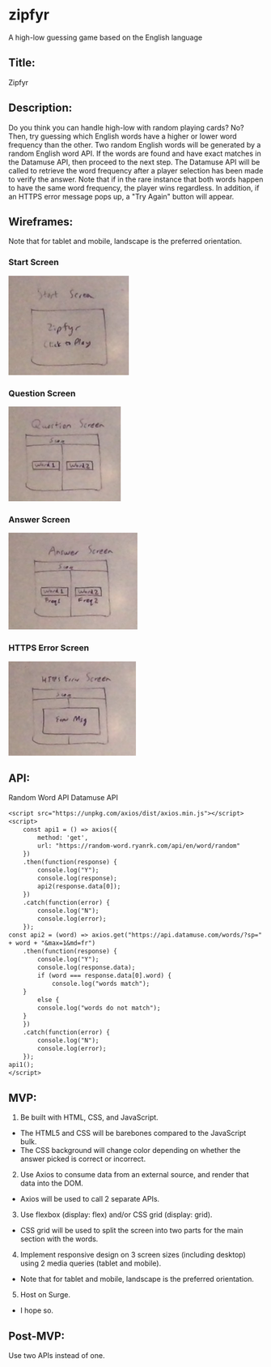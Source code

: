 # zipfyr
A high-low guessing game based on the English language

## Title: 
Zipfyr

## Description: 
Do you think you can handle high-low with random playing cards?
No? Then, try guessing which English words have a higher or lower word frequency than the other.
Two random English words will be generated by a random English word API. 
If the words are found and have exact matches in the Datamuse API, then proceed to the next step.
The Datamuse API will be called to retrieve the word frequency after a player selection has been made to verify the answer.
Note that if in the rare instance that both words happen to have the same word frequency, the player wins regardless.
In addition, if an HTTPS error message pops up, a "Try Again" button will appear.

## Wireframes: 
Note that for tablet and mobile, landscape is the preferred orientation.
  ### Start Screen
  ![](https://github.com/jjc1994/zipfyr/blob/master/ZipfyrStartScreen.jpg)
  ### Question Screen
  ![](https://github.com/jjc1994/zipfyr/blob/master/ZipfyrQuestionScreen.jpg)
  ### Answer Screen
  ![](https://github.com/jjc1994/zipfyr/blob/master/ZipfyrAnswerScreen.jpg)
  ### HTTPS Error Screen
  ![](https://github.com/jjc1994/zipfyr/blob/master/ZipfyrHTTPSErrorScreen.jpg)

## API: 
Random Word API
Datamuse API
```
<script src="https://unpkg.com/axios/dist/axios.min.js"></script>
<script>
    const api1 = () => axios({
        method: 'get',
        url: "https://random-word.ryanrk.com/api/en/word/random"
    })
    .then(function(response) {
        console.log("Y");
        console.log(response);
        api2(response.data[0]);
    })
    .catch(function(error) {
        console.log("N");
        console.log(error);
    });
const api2 = (word) => axios.get("https://api.datamuse.com/words/?sp=" + word + "&max=1&md=fr")
    .then(function(response) {
        console.log("Y");
        console.log(response.data);
        if (word === response.data[0].word) {
            console.log("words match");
	}
        else {
	    console.log("words do not match");
	}
    })
    .catch(function(error) {
        console.log("N");
        console.log(error);
    });
api1();
</script>
```

## MVP: 
1. Be built with HTML, CSS, and JavaScript.
  - The HTML5 and CSS will be barebones compared to the JavaScript bulk. 
  - The CSS background will change color depending on whether the answer picked is correct or incorrect.
2. Use Axios to consume data from an external source, and render that data into the DOM.
  - Axios will be used to call 2 separate APIs.
3. Use flexbox (display: flex) and/or CSS grid (display: grid).
  - CSS grid will be used to split the screen into two parts for the main section with the words.
4. Implement responsive design on 3 screen sizes (including desktop) using 2 media queries (tablet and mobile).
  - Note that for tablet and mobile, landscape is the preferred orientation.
5. Host on Surge. 
  - I hope so.
  
## Post-MVP: 
Use two APIs instead of one.
